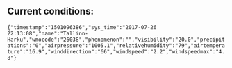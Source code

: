 ## Current conditions: 
 ``` {"timestamp":"1501096386","sys_time":"2017-07-26 22:13:08","name":"Tallinn-Harku","wmocode":"26038","phenomenon":"","visibility":"20.0","precipitations":"0","airpressure":"1005.1","relativehumidity":"79","airtemperature":"16.9","winddirection":"66","windspeed":"2.2","windspeedmax":"4.8"} ```
